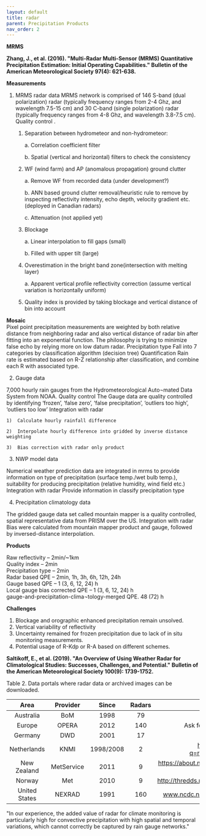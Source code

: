 ```yaml
---
layout: default
title: radar
parent: Precipitation Products
nav_order: 2
---
```


__MRMS__

__Zhang, J., et al. (2016). "Multi-Radar Multi-Sensor (MRMS) Quantitative Precipitation Estimation: Initial Operating Capabilities." Bulletin of the American Meteorological Society 97(4): 621-638.__

__Measurements__

1)	MRMS radar data
MRMS network is comprised of 146 S-band (dual polarization) radar (typically frequency ranges from 2-4 Ghz, and wavelength 7.5-15 cm) and 30 C-band (single polarization) radar (typically frequency ranges from 4-8 Ghz, and wavelength 3.8-7.5 cm).
Quality control . 

    1.	Separation between hydrometeor and non-hydrometeor:
    
        a.	Correlation coefficient filter
        
        b.	Spatial (vertical and horizontal) filters to check the consistency
        
    2.	WF (wind farm) and AP (anomalous propagation) ground clutter
    
        a.	Remove WF from recorded data (under development?)
        
        b.	ANN based ground clutter removal/heuristic rule to remove by inspecting reflectivity intensity, echo depth, velocity gradient etc. (deployed in Canadian radars)
        
        c.	Attenuation (not applied yet)
        
    3.	Blockage
    
        a.	Linear interpolation to fill gaps (small)
        
        b.	Filled with upper tilt (large)
        
    4.	Overestimation in the bright band zone(intersection with melting layer)
    
        a.	Apparent vertical profile reflectivity correction (assume vertical variation is horizontally uniform)
        
    5.	Quality index is provided by taking blockage and vertical distance of bin into account
    
__Mosaic__   
Pixel point precipitation measurements are weighted by both relative distance from neighboring radar and also vertical distance of radar bin after fitting into an exponential function. The philosophy is trying to minimize false echo by relying more on low datum radar.
Precipitation type
Fall into 7 categories by classification algorithm (decision tree)
Quantification
Rain rate is estimated based on R-Z relationship after classification, and combine each R with associated type.


2)	Gauge data

7,000 hourly rain gauges from the Hydrometeorological Auto¬mated Data System from NOAA.
Quality control
The Gauge data are quality controlled by identifying ‘frozen’, ‘false zero’, ‘false precipitation’, ‘outliers too high’, ‘outliers too low’
Integration with radar

    1)	Calculate hourly rainfall difference
    
    2)	Interpolate hourly difference into gridded by inverse distance weighting
    
    3)	Bias correction with radar only product
    
    
3)	NWP model data

Numerical weather prediction data are integrated in mrms to provide information on type of precipitation (surface temp./wet bulb temp.), suitability for producing precipitation (relative humidity, wind field etc.)
Integration with radar
Provide information in classify precipitation type

4)	Precipitation climatology data

The gridded gauge data set called mountain mapper is a quality controlled, spatial representative data from PRISM over the US.
Integration with radar
Bias were calculated from mountain mapper product and gauge, followed by inversed-distance interpolation.

__Products__

Raw reflectivity – 2min/~1km   
Quality index – 2min   
Precipitation type – 2min   
Radar based QPE – 2min, 1h, 3h, 6h, 12h, 24h   
Gauge based QPE – 1 (3, 6, 12, 24) h   
Local gauge bias corrected QPE – 1 (3, 6, 12, 24) h   
gauge-and-precipitation-clima¬tology-merged QPE. 48 (72) h    


__Challenges__   
1)	Blockage and orographic enhanced precipitation remain unsolved.
2)	Vertical variability of reflectivity
3)	Uncertainty remained for frozen precipitation due to lack of in situ monitoring measurements.
4)	Potential usage of R-Kdp or R-A based on different schemes.


__Saltikoff, E., et al. (2019). "An Overview of Using Weather Radar for Climatological Studies: Successes, Challenges, and Potential." Bulletin of the American Meteorological Society 100(9): 1739-1752.__

Table 2. Data portals where radar data or archived images can be downloaded.

|Area|Provider|Since|Radars|URL|
|:--:|:------:|:---:|:----:|:-:|
|Australia|BoM|1998|79|http://openradar.io/au|
|Europe|OPERA|2012|140|Ask for license from info@eumetnet.eu|
|Germany|DWD|2001|17|https://opendata.dwd.de|
|Netherlands|KNMI|1998/2008|2|https://data.knmi.nl/datasets?q=radar(https://climate4impact.eu)|
|New Zealand|MetService|2011|9|https://about.metservice.com/our-company/about-this-site/open-access-data/|
|Norway|Met|2010|9|http://thredds.met.no/thredds/remotesensingarchive.html|
|United States|NEXRAD|1991|160|www.ncdc.noaa.gov/data-access/radar-data/nexrad|

"In our experience, the added value of radar for climate monitoring is particularly high for convective precipitation with high spatial and temporal variations, which cannot correctly be captured by rain gauge networks."
